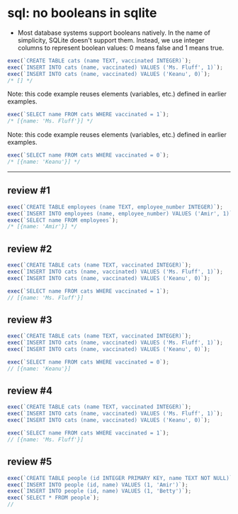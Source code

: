 # sql: no booleans in sqlite

- Most database systems support booleans natively. In the name of simplicity, SQLite doesn't support them. Instead, we use integer columns to represent boolean values: 0 means false and 1 means true.

```js
exec(`CREATE TABLE cats (name TEXT, vaccinated INTEGER)`);
exec(`INSERT INTO cats (name, vaccinated) VALUES ('Ms. Fluff', 1)`);
exec(`INSERT INTO cats (name, vaccinated) VALUES ('Keanu', 0)`);
/* [] */
```

Note: this code example reuses elements (variables, etc.) defined in earlier examples.

```js
exec(`SELECT name FROM cats WHERE vaccinated = 1`);
/* [{name: 'Ms. Fluff'}] */
```

Note: this code example reuses elements (variables, etc.) defined in earlier examples.

```js
exec(`SELECT name FROM cats WHERE vaccinated = 0`);
/* [{name: 'Keanu'}] */
```

---

## review #1

```js
exec(`CREATE TABLE employees (name TEXT, employee_number INTEGER)`);
exec(`INSERT INTO employees (name, employee_number) VALUES ('Amir', 1)`);
exec(`SELECT name FROM employees`);
/* [{name: 'Amir'}] */
```

## review #2

```js
exec(`CREATE TABLE cats (name TEXT, vaccinated INTEGER)`);
exec(`INSERT INTO cats (name, vaccinated) VALUES ('Ms. Fluff', 1)`);
exec(`INSERT INTO cats (name, vaccinated) VALUES ('Keanu', 0)`);

exec(`SELECT name FROM cats WHERE vaccinated = 1`);
// [{name: 'Ms. Fluff'}]
```

## review #3

```js
exec(`CREATE TABLE cats (name TEXT, vaccinated INTEGER)`);
exec(`INSERT INTO cats (name, vaccinated) VALUES ('Ms. Fluff', 1)`);
exec(`INSERT INTO cats (name, vaccinated) VALUES ('Keanu', 0)`);

exec(`SELECT name FROM cats WHERE vaccinated = 0`);
// [{name: 'Keanu'}]
```

## review #4

```js
exec(`CREATE TABLE cats (name TEXT, vaccinated INTEGER)`);
exec(`INSERT INTO cats (name, vaccinated) VALUES ('Ms. Fluff', 1)`);
exec(`INSERT INTO cats (name, vaccinated) VALUES ('Keanu', 0)`);

exec(`SELECT name FROM cats WHERE vaccinated = 1`);
// [{name: 'Ms. Fluff'}]
```

## review #5

```js
exec(`CREATE TABLE people (id INTEGER PRIMARY KEY, name TEXT NOT NULL)`);
exec(`INSERT INTO people (id, name) VALUES (1, 'Amir')`);
exec(`INSERT INTO people (id, name) VALUES (1, 'Betty')`);
exec(`SELECT * FROM people`);
// 
```